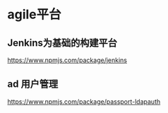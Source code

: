 # agile平台
## Jenkins为基础的构建平台
https://www.npmjs.com/package/jenkins

## ad 用户管理
https://www.npmjs.com/package/passport-ldapauth
